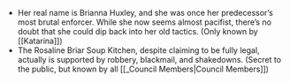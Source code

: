 - Her real name is Brianna Huxley, and she was once her predecessor’s most brutal enforcer. While she now seems almost pacifist, there’s no doubt that she could dip back into her old tactics. (Only known by [[Katarina]])
- The Rosaline Briar Soup Kitchen, despite claiming to be fully legal, actually is supported by robbery, blackmail, and shakedowns. (Secret to the public, but known by all [[_Council Members|Council Members]])